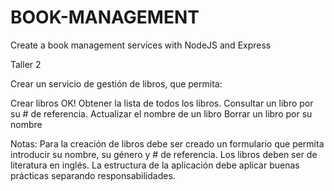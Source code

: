 # BOOK-MANAGEMENT
Create a book management services with NodeJS and Express

Taller 2

Crear un servicio de gestión de libros, que permita:

Crear libros OK!
Obtener la lista de todos los libros.
Consultar un libro por su # de referencia.
Actualizar el nombre de un libro
Borrar un libro por su nombre

Notas:
Para la creación de libros debe ser creado un formulario que permita introducir su nombre, su género y # de referencia.
Los libros deben ser de literatura en inglés.
La estructura de la aplicación debe aplicar buenas prácticas separando responsabilidades.
